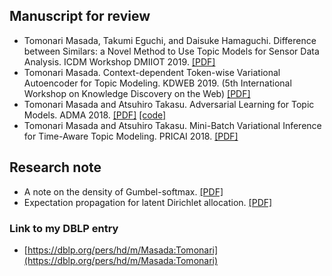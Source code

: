## Manuscript for review
- Tomonari Masada, Takumi Eguchi, and Daisuke Hamaguchi. Difference between Similars: a Novel Method to Use Topic Models for Sensor Data Analysis. ICDM Workshop DMIIOT 2019. [[PDF]](https://github.com/tomonari-masada/research-notes/blob/master/pdf/myDMIIOT__Revised_.pdf)
- Tomonari Masada. Context-dependent Token-wise Variational Autoencoder for Topic Modeling. KDWEB 2019. (5th International Workshop on Knowledge Discovery on the Web) [[PDF]](https://github.com/tomonari-masada/research-notes/blob/master/pdf/kdweb2019paper1-190621104646.pdf)
- Tomonari Masada and Atsuhiro Takasu. Adversarial Learning for Topic Models. ADMA 2018. [[PDF]](https://github.com/tomonari-masada/research-notes/blob/master/pdf/Adversarial_Learning_for_Topic_Models.pdf) [[code]](https://github.com/tomonari-masada/adversarial-learning-for-topic-models)
- Tomonari Masada and Atsuhiro Takasu. Mini-Batch Variational Inference for Time-Aware Topic Modeling. PRICAI 2018.
 [[PDF]](https://github.com/tomonari-masada/research-notes/blob/master/pdf/mypricai2018-180824082723.pdf)
## Research note
- A note on the density of Gumbel-softmax. [[PDF]](https://github.com/tomonari-masada/research-notes/blob/master/pdf/anoteonthedensityofgumbelsoftmax-190529061107.pdf)
- Expectation propagation for latent Dirichlet allocation. [[PDF]](https://github.com/tomonari-masada/research-notes/blob/master/pdf/expectationpropagationforlatentdirichletallocation-181122064424.pdf)
### Link to my DBLP entry
- [https://dblp.org/pers/hd/m/Masada:Tomonari](https://dblp.org/pers/hd/m/Masada:Tomonari)
